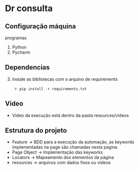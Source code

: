 # Dr consulta

## Configuração máquina

programas

1. Python
2. Pycharm

## Dependencias

3. Instale as bibliotecas com o arquivo de requirements

   - `pip install -r requirements.txt`
   
## Video

   - Video da execução está dentro da pasta resources/videos


##  Estrutura do projeto

   - Feature -> BDD para a execução da automação, as keywords implementadas na page são chamadas nesta pagina
   - Page Object -> Implementação das keyworks
   - Locators -> Mapeamento dos elementos da página
   - resources -> arquivos com dados fixos ou videos


